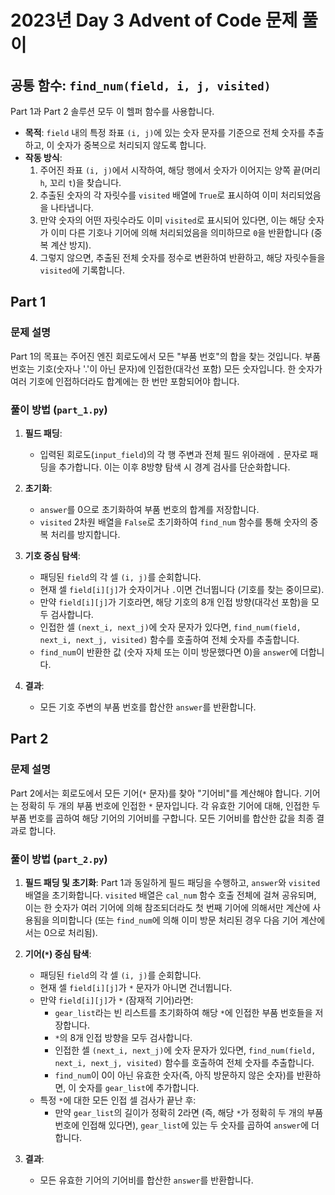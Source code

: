 # 2023년 Day 3 Advent of Code 문제 풀이

## 공통 함수: `find_num(field, i, j, visited)`

Part 1과 Part 2 솔루션 모두 이 헬퍼 함수를 사용합니다.

*   **목적**: `field` 내의 특정 좌표 `(i, j)`에 있는 숫자 문자를 기준으로 전체 숫자를 추출하고, 이 숫자가 중복으로 처리되지 않도록 합니다.
*   **작동 방식**:
    1.  주어진 좌표 `(i, j)`에서 시작하여, 해당 행에서 숫자가 이어지는 양쪽 끝(머리 `h`, 꼬리 `t`)을 찾습니다.
    2.  추출된 숫자의 각 자릿수를 `visited` 배열에 `True`로 표시하여 이미 처리되었음을 나타냅니다.
    3.  만약 숫자의 어떤 자릿수라도 이미 `visited`로 표시되어 있다면, 이는 해당 숫자가 이미 다른 기호나 기어에 의해 처리되었음을 의미하므로 `0`을 반환합니다 (중복 계산 방지).
    4.  그렇지 않으면, 추출된 전체 숫자를 정수로 변환하여 반환하고, 해당 자릿수들을 `visited`에 기록합니다.

## Part 1

### 문제 설명

Part 1의 목표는 주어진 엔진 회로도에서 모든 "부품 번호"의 합을 찾는 것입니다. 부품 번호는 기호(숫자나 '.'이 아닌 문자)에 인접한(대각선 포함) 모든 숫자입니다. 한 숫자가 여러 기호에 인접하더라도 합계에는 한 번만 포함되어야 합니다.

### 풀이 방법 (`part_1.py`)

1.  **필드 패딩**:
    *   입력된 회로도(`input_field`)의 각 행 주변과 전체 필드 위아래에 `.` 문자로 패딩을 추가합니다. 이는 이후 8방향 탐색 시 경계 검사를 단순화합니다.

2.  **초기화**:
    *   `answer`를 0으로 초기화하여 부품 번호의 합계를 저장합니다.
    *   `visited` 2차원 배열을 `False`로 초기화하여 `find_num` 함수를 통해 숫자의 중복 처리를 방지합니다.

3.  **기호 중심 탐색**:
    *   패딩된 `field`의 각 셀 `(i, j)`를 순회합니다.
    *   현재 셀 `field[i][j]`가 숫자이거나 `.`이면 건너뜁니다 (기호를 찾는 중이므로).
    *   만약 `field[i][j]`가 기호라면, 해당 기호의 8개 인접 방향(대각선 포함)을 모두 검사합니다.
    *   인접한 셀 `(next_i, next_j)`에 숫자 문자가 있다면, `find_num(field, next_i, next_j, visited)` 함수를 호출하여 전체 숫자를 추출합니다.
    *   `find_num`이 반환한 값 (숫자 자체 또는 이미 방문했다면 0)을 `answer`에 더합니다.

4.  **결과**:
    *   모든 기호 주변의 부품 번호를 합산한 `answer`를 반환합니다.

## Part 2

### 문제 설명

Part 2에서는 회로도에서 모든 기어(`*` 문자)를 찾아 "기어비"를 계산해야 합니다. 기어는 정확히 두 개의 부품 번호에 인접한 `*` 문자입니다. 각 유효한 기어에 대해, 인접한 두 부품 번호를 곱하여 해당 기어의 기어비를 구합니다. 모든 기어비를 합산한 값을 최종 결과로 합니다.

### 풀이 방법 (`part_2.py`)

1.  **필드 패딩 및 초기화**: Part 1과 동일하게 필드 패딩을 수행하고, `answer`와 `visited` 배열을 초기화합니다. `visited` 배열은 `cal_num` 함수 호출 전체에 걸쳐 공유되며, 이는 한 숫자가 여러 기어에 의해 참조되더라도 첫 번째 기어에 의해서만 계산에 사용됨을 의미합니다 (또는 `find_num`에 의해 이미 방문 처리된 경우 다음 기어 계산에서는 0으로 처리됨).

2.  **기어(`*`) 중심 탐색**:
    *   패딩된 `field`의 각 셀 `(i, j)`를 순회합니다.
    *   현재 셀 `field[i][j]`가 `*` 문자가 아니면 건너뜁니다.
    *   만약 `field[i][j]`가 `*` (잠재적 기어)라면:
        *   `gear_list`라는 빈 리스트를 초기화하여 해당 `*`에 인접한 부품 번호들을 저장합니다.
        *   `*`의 8개 인접 방향을 모두 검사합니다.
        *   인접한 셀 `(next_i, next_j)`에 숫자 문자가 있다면, `find_num(field, next_i, next_j, visited)` 함수를 호출하여 전체 숫자를 추출합니다.
        *   `find_num`이 0이 아닌 유효한 숫자(즉, 아직 방문하지 않은 숫자)를 반환하면, 이 숫자를 `gear_list`에 추가합니다.
    *   특정 `*`에 대한 모든 인접 셀 검사가 끝난 후:
        *   만약 `gear_list`의 길이가 정확히 2라면 (즉, 해당 `*`가 정확히 두 개의 부품 번호에 인접해 있다면), `gear_list`에 있는 두 숫자를 곱하여 `answer`에 더합니다.

3.  **결과**:
    *   모든 유효한 기어의 기어비를 합산한 `answer`를 반환합니다.

